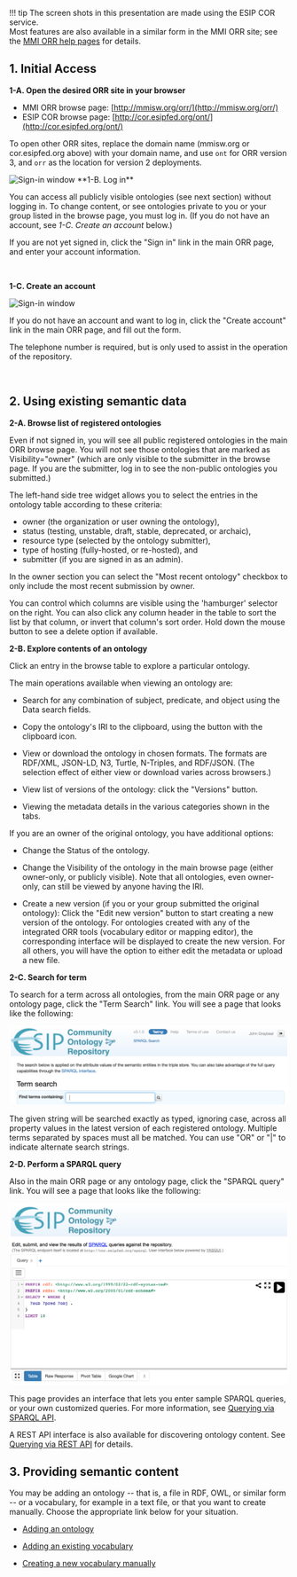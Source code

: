 !!! tip
    The screen shots in this presentation are made using the ESIP COR service.   
    Most features are also available in a similar form in the MMI ORR site; see the 
    [MMI ORR help pages](http://marinemetadata.org/mmiorrusrman/mmiorrgetstarted) for details.
    
## 1. Initial Access

**1-A. Open the desired ORR site in your browser**

* MMI ORR browse page: [http://mmisw.org/orr/](http://mmisw.org/orr/)
* ESIP COR browse page: [http://cor.esipfed.org/ont/](http://cor.esipfed.org/ont/)

To open other ORR sites, replace the domain name (mmisw.org or cor.esipfed.org above) with your domain name, 
and use `ont` for ORR version 3, and `orr` as the location for version 2 deployments.

<img class="smallfloatright" alt="Sign-in window" src="../img/cor/cor-sign-in-window-20160828.png">
**1-B. Log in**

You can access all publicly visible ontologies (see next section) without logging in. To change content, or see ontologies private to you or your group listed in the browse page, you must log in. (If you do not have an account, see *1-C. Create an account* below.)

If you are not yet signed in, click the "Sign in" link in the main ORR page, and enter your account information.

<p class="clearfix">&nbsp;</p>

**1-C. Create an account**

<img class="smallfloatleft" alt="Sign-in window" src="../img/cor/cor-create-account-window-20160828.png">

If you do not have an account and want to log in, click the "Create account" link in the main ORR page, and fill out the form.

The telephone number is required, but is only used to assist in the operation of the repository.

<p class="clearfix">&nbsp;</p>

## 2. Using existing semantic data

**2-A. Browse list of registered ontologies**

Even if not signed in, you will see all public registered ontologies in the main ORR browse page. 
You will not see those ontologies that are marked as Visibility="owner" 
(which are only visible to the submitter in the browse page. 
If you are the submitter, log in to see the non-public ontologies you submitted.)

The left-hand side tree widget allows you to select the entries in the ontology table according to these criteria:

* owner (the organization or user owning the ontology), 
* status (testing, unstable, draft, stable, deprecated, or archaic), 
* resource type (selected by the ontology submitter), 
* type of hosting (fully-hosted, or re-hosted), and 
* submitter (if you are signed in as an admin).

In the owner section you can select the "Most recent ontology" checkbox to only include 
the most recent submission by owner.

You can control which columns are visible using the 'hamburger' selector on the right. 
You can also click any column header in the table to sort the list by that column, or invert that column's sort order. 
Hold down the mouse button to see a delete option if available.

**2-B. Explore contents of an ontology**

Click an entry in the browse table to explore a particular ontology.

The main operations available when viewing an ontology are:

* Search for any combination of subject, predicate, and object using the Data search fields.

* Copy the ontology's IRI to the clipboard, using the button with the clipboard icon.

* View or download the ontology in chosen formats.
  The formats are RDF/XML, JSON-LD, N3, Turtle, N-Triples, and RDF/JSON.
  (The selection effect of either view or download varies across browsers.) 
  
* View list of versions of the ontology: click the "Versions" button.

* Viewing the metadata details in the various categories shown in the tabs.

If you are an owner of the original ontology, you have additional options:

* Change the Status of the ontology.

* Change the Visibility of the ontology in the main browse page (either owner-only, or publicly visible). 
  Note that all ontologies, even owner-only, can still be viewed by anyone having the IRI. 

* Create a new version (if you or your group submitted the original ontology): 
  Click the "Edit new version" button to start creating a new version of the ontology. 
  For ontologies created with any of the integrated ORR tools (vocabulary editor or mapping editor),
  the corresponding interface will be displayed to create the new version.
  For all others, you will have the option to either edit the metadata or upload a new file.

**2-C. Search for term**

To search for a term across all ontologies, from the main ORR page or any ontology page, click the "Term Search" link. You will see a page that looks like the following:

![Term search page](img/cor/cor-term-search-page-20160828.png)

The given string will be searched exactly as typed, ignoring case, across all property values in the latest version of each registered ontology. Multiple terms separated by spaces must all be matched. You can use "OR" or "|" to indicate alternate search strings.

**2-D. Perform a SPARQL query**

Also in the main ORR page or any ontology page, click the "SPARQL query" link. You will see a page that looks like the following:

![SPARQL search page](img/cor/cor-sparql-search-page-20160828.png)

This page provides an interface that lets you enter sample SPARQL queries, or your own customized queries. 
For more information, see [Querying via SPARQL API](http://mmisw.org/orrdoc/query.md).

A REST API interface is also available for discovering ontology content. See [Querying via REST API](api/index.md) for details.

## 3. Providing semantic content 

You may be adding an ontology -- that is, a file in RDF, OWL, or similar form -- or a vocabulary, for example in a text file, or that you want to create manually. Choose the appropriate link below for your situation.

* [Adding an ontology](http://mmisw.org/orrdoc/upload.md)

* [Adding an existing vocabulary](http://mmisw.org/orrdoc/vocab/import.md)

* [Creating a new vocabulary manually](http://mmisw.org/orrdoc/vocab/new.md)



